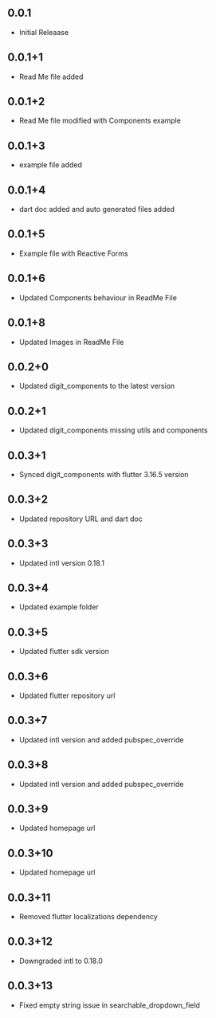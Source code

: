 ## 0.0.1

* Initial Releaase

## 0.0.1+1

* Read Me file added

## 0.0.1+2

* Read Me file modified with Components example

## 0.0.1+3

* example file added

## 0.0.1+4

* dart doc added and auto generated files added

## 0.0.1+5

* Example file with Reactive Forms

## 0.0.1+6

* Updated Components behaviour in ReadMe File 

## 0.0.1+8

* Updated Images in ReadMe File 

## 0.0.2+0

* Updated digit_components to the latest version

## 0.0.2+1

* Updated digit_components missing utils and components

## 0.0.3+1

* Synced digit_components with flutter 3.16.5 version

## 0.0.3+2

* Updated repository URL and dart doc

## 0.0.3+3

* Updated intl version 0.18.1

## 0.0.3+4

* Updated example folder

## 0.0.3+5

* Updated flutter sdk version

## 0.0.3+6

* Updated flutter repository url

## 0.0.3+7

* Updated intl version and added pubspec_override

## 0.0.3+8

* Updated intl version and added pubspec_override


## 0.0.3+9

* Updated homepage url


## 0.0.3+10

* Updated homepage url

## 0.0.3+11

* Removed flutter localizations dependency

## 0.0.3+12

* Downgraded intl to 0.18.0

## 0.0.3+13

* Fixed empty string issue in searchable_dropdown_field
